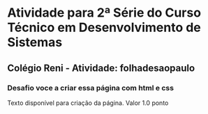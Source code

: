 # Atividade para 2ª Série do Curso Técnico em Desenvolvimento de Sistemas 
## Colégio Reni - Atividade: folhadesaopaulo
### Desafio voce a criar essa página com html e css

Texto disponível para criação da página.
Valor 1.0 ponto
